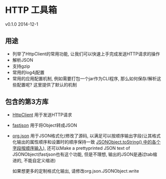 # HTTP 工具箱
v0.1.0 2014-12-1

## 用途
* 列举了HttpClient的常用功能, 让我们可以快速上手完成发送HTTP请求的操作
* 解析JSON
* 支持gzip
* 常用的log4j配置
* 常用的应用配置机制, 例如需要打包一个jar作为CLI程序, 那么如何保存/解析这些配置呢? 这里提供了默认的机制

## 包含的第3方库
* [HttpClient](http://hc.apache.org)
  用于发送HTTP请求
* [fastjson](https://github.com/alibaba/fastjson)
  用于将Object转成JSON
* [org.json](http://www.json.org/java/index.html)
  用于JSON格式化(修改了源码, 以满足可以按顺序输出字段(让其格式化输出的属性顺序和设置时的顺序保持一致 [JSONObject.toString() 中的各个字段按顺序输入](http://blog.csdn.net/choclover/article/details/6684954)), 还可以Make a prettyprinted JSON text of JSONObject(fastjson也有这个功能, 但是不理想, 输出的JSON是通过tab缩进的, 不能自定义缩进)
  
  如果想更多的定制格式化输出, 请修改org.json.JSONObject.write